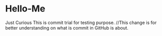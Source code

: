 # Hello-Me
Just Curious
This is commit trial for testing purpose. 
//This change is for better understanding on what is commit in GitHub is about.
